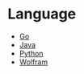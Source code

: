 # Language

* [Go](Go/README.md)
* [Java](Java/README.md)
* [Python](Python/README.md)
* [Wolfram](Wolfram/README.md)